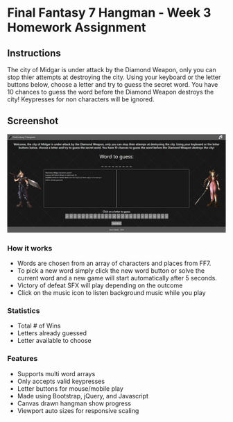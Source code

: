 # Final Fantasy 7 Hangman - Week 3 Homework Assignment

## Instructions
The city of Midgar is under attack by the Diamond Weapon, only you can stop thier attempts at destroying the city. Using your keyboard or the letter buttons below, choose a letter and try to guess the secret word. You have 10 chances to guess the word before the Diamond Weapon destroys the city! Keypresses for non characters will be ignored.

## Screenshot
![image](/assets/images/hangman.png)

### How it works
- Words are chosen from an array of characters and places from FF7.
- To pick a new word simply click the new word button or solve the current word and a new game will start automatically after 5 seconds.
- Victory of defeat SFX will play depending on the outcome 
- Click on the music icon to listen background music while you play

### Statistics
- Total # of Wins
- Letters already guessed
- Letter available to choose

### Features
- Supports multi word arrays
- Only accepts valid keypresses
- Letter buttons for mouse/mobile play
- Made using Bootstrap, jQuery, and Javascript
- Canvas drawn hangman show progress
- Viewport auto sizes for responsive scaling
